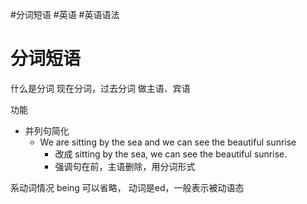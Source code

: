 #分词短语
#英语 #英语语法 

# 分词短语

什么是分词
现在分词，过去分词
做主语、宾语

功能
- 并列句简化
	- We are sitting by the sea and we can see the beautiful sunrise
		- 改成  sitting by the sea, we can see the beautiful sunrise.
		- 强调句在前，主语删除，用分词形式


系动词情况
being 可以省略， 动词是ed，一般表示被动语态